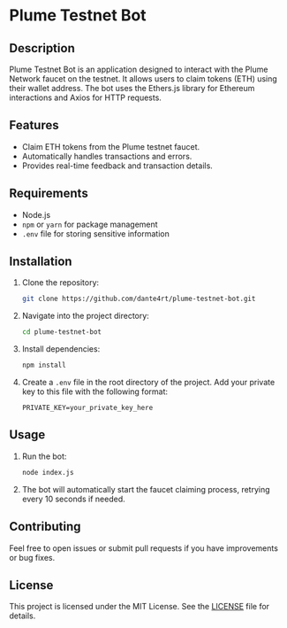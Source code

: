 # Plume Testnet Bot

## Description

Plume Testnet Bot is an application designed to interact with the Plume Network faucet on the testnet. It allows users to claim tokens (ETH) using their wallet address. The bot uses the Ethers.js library for Ethereum interactions and Axios for HTTP requests.

## Features

- Claim ETH tokens from the Plume testnet faucet.
- Automatically handles transactions and errors.
- Provides real-time feedback and transaction details.

## Requirements

- Node.js
- `npm` or `yarn` for package management
- `.env` file for storing sensitive information

## Installation

1. Clone the repository:

    ```bash
    git clone https://github.com/dante4rt/plume-testnet-bot.git
    ```

2. Navigate into the project directory:

    ```bash
    cd plume-testnet-bot
    ```

3. Install dependencies:

    ```bash
    npm install
    ```

4. Create a `.env` file in the root directory of the project. Add your private key to this file with the following format:

    ```
    PRIVATE_KEY=your_private_key_here
    ```

## Usage

1. Run the bot:

    ```bash
    node index.js
    ```

2. The bot will automatically start the faucet claiming process, retrying every 10 seconds if needed.

## Contributing

Feel free to open issues or submit pull requests if you have improvements or bug fixes.

## License

This project is licensed under the MIT License. See the [LICENSE](LICENSE) file for details.
